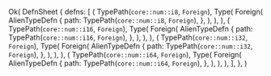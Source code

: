 Ok(
    DefnSheet {
        defns: [
            (
                TypePath(`core::num::i8`, `Foreign`),
                Type(
                    Foreign(
                        AlienTypeDefn {
                            path: TypePath(`core::num::i8`, `Foreign`),
                        },
                    ),
                ),
            ),
            (
                TypePath(`core::num::i16`, `Foreign`),
                Type(
                    Foreign(
                        AlienTypeDefn {
                            path: TypePath(`core::num::i16`, `Foreign`),
                        },
                    ),
                ),
            ),
            (
                TypePath(`core::num::i32`, `Foreign`),
                Type(
                    Foreign(
                        AlienTypeDefn {
                            path: TypePath(`core::num::i32`, `Foreign`),
                        },
                    ),
                ),
            ),
            (
                TypePath(`core::num::i64`, `Foreign`),
                Type(
                    Foreign(
                        AlienTypeDefn {
                            path: TypePath(`core::num::i64`, `Foreign`),
                        },
                    ),
                ),
            ),
        ],
    },
)